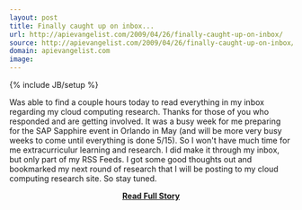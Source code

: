 ```yaml
---
layout: post
title: Finally caught up on inbox...
url: http://apievangelist.com/2009/04/26/finally-caught-up-on-inbox/
source: http://apievangelist.com/2009/04/26/finally-caught-up-on-inbox/
domain: apievangelist.com
image: 
---
```

{% include JB/setup %}<p>Was able to find a couple hours today to read everything in my inbox regarding my cloud computing research. Thanks for those of you who responded and are getting involved.
It was a busy week for me preparing for the SAP Sapphire event in Orlando in May (and will be more very busy weeks to come until everything is done 5/15).
So I won't have much time for me extracurriculur learning and research.
I did make it through my inbox, but only part of my RSS Feeds. I got some good thoughts out and bookmarked my next round of research that I will be posting to my cloud computing research site. So stay tuned.
</p>
<center><p><a href="http://apievangelist.com/2009/04/26/finally-caught-up-on-inbox/" style='padding:25px; font-sze:18px; font-weight: bold;'>Read Full Story</a></p></center>
